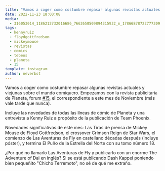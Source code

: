 ```yaml
---
title: "Vamos a coger como costumbre repasar algunas revistas actuales y viejunas sobre el mundo comiquero"
date: 2022-11-23 18:00:08
media: 
  - 316053014_1186212732016686_7662650509894315932_n_17866878722777209.jpg
tags: 
  - kennyruiz
  - floydgottfredson
  - mickeymouse
  - revistas
  - comics
  - tebeos
  - planeta
  - 15
template: instagram
author: neverbot
---
```


Vamos a coger como costumbre repasar algunas revistas actuales y viejunas sobre el mundo comiquero. Empezamos con la revista publicitaria de Planeta, forum [#15](/tags/15), el correspondiente a este mes de Noviembre (más vale tarde que nunca).

Incluye las novedades de todas las líneas de cómic de Planeta y una entrevista a Kenny Ruiz a propósito de la publicación de Team Phoenix.

Novedades significativas de este mes: Las Tiras de prensa de Mickey Mouse de Floyd Gottfredson, el crossover Crimson Reign de Star Wars, el comienzo de Las Aventuras de Fly en castellano décadas después (incluye póster), y termina El Puño de la Estrella del Norte con su tomo número 18.

¿Por qué no llamarlo Las Aventuras de Fly y publicarlo con un enorme The Adventure of Dai en inglés? Si se está publicando Dash Kappei poniendo bien pequeñito "Chicho Terremoto", no sé de qué me extraño.
